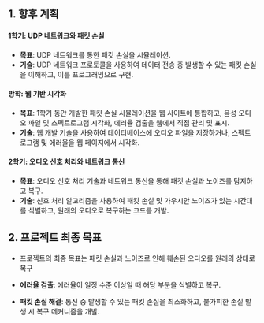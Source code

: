## 1. 향후 계획

#### 1학기: UDP 네트워크와 패킷 손실

- **목표**: UDP 네트워크를 통한 패킷 손실을 시뮬레이션.
- **기술**: UDP 네트워크 프로토콜을 사용하여 데이터 전송 중 발생할 수 있는 패킷 손실을 이해하고, 이를 프로그래밍으로 구현.

#### 방학: 웹 기반 시각화

- **목표**: 1학기 동안 개발한 패킷 손실 시뮬레이션을 웹 사이트에 통합하고, 음성 오디오 파일 및 스펙트로그램 시각화, 에러율 검출을 웹에서 직접 관리 및 표시.
- **기술**: 웹 개발 기술을 사용하여 데이터베이스에 오디오 파일을 저장하거나, 스펙트로그램 및 에러율을 웹 페이지에서 시각화. 

#### 2학기: 오디오 신호 처리와 네트워크 통신

- **목표**: 오디오 신호 처리 기술과 네트워크 통신을 통해 패킷 손실과 노이즈를 탐지하고 복구.
- **기술**: 신호 처리 알고리즘을 사용하여 패킷 손실 및 가우시안 노이즈가 있는 시간대를 식별하고, 원래의 오디오로 복구하는 코드를 개발.

## 2. 프로젝트 최종 목표

- 프로젝트의 최종 목표는 패킷 손실과 노이즈로 인해 훼손된 오디오를 원래의 상태로 복구

- **에러율 검출**: 에러율이 일정 수준 이상일 때 해당 부분을 식별하고 복구.
- **패킷 손실 해결**: 통신 중 발생할 수 있는 패킷 손실을 최소화하고, 불가피한 손실 발생 시 복구 메커니즘을 개발.